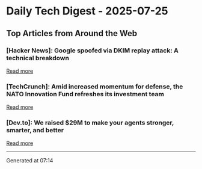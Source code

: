 # Daily Tech Digest - 2025-07-25

## Top Articles from Around the Web

### [Hacker News]: Google spoofed via DKIM replay attack: A technical breakdown
[Read more](https://easydmarc.com/blog/google-spoofed-via-dkim-replay-attack-a-technical-breakdown/)

### [TechCrunch]: Amid increased momentum for defense, the NATO Innovation Fund refreshes its investment team
[Read more](https://techcrunch.com/2025/07/24/amid-increased-momentum-for-defense-the-nato-innovation-fund-refreshes-its-investment-team/)

### [Dev.to]: We raised $29M to make your agents stronger, smarter, and better
[Read more](https://dev.to/composiodev/we-raised-29m-to-make-your-agents-stronger-smarter-and-better-3fa2)


---
Generated at 07:14
